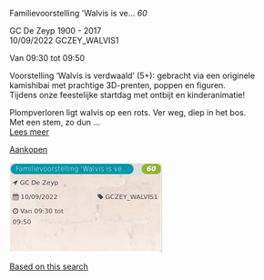 Familievoorstelling 'Walvis is ve... *60*

GC De Zeyp 1900 - 2017  
10/09/2022 GCZEY\_WALVIS1  

Van 09:30 tot 09:50

  

  

Voorstelling ‘Walvis is verdwaald’ (5+): gebracht via een originele kamishibai met prachtige 3D-prenten, poppen en figuren.  
Tijdens onze feestelijke startdag met ontbijt en kinderanimatie!  
  
Plompverloren ligt walvis op een rots. Ver weg, diep in het bos.  
Met een stem, zo dun ...  
[Lees meer](https://tickets.vgc.be/activity/subscribe/GCZEY_WALVIS1)

[Aankopen](https://tickets.vgc.be/ticketingActivity/subscribe/GCZEY_WALVIS1)

![](80242.png)

[Based on this search](https://tickets.vgc.be/activity/index?&vrijeplaatsen=1&Age%5B%5D=3%2C5&entity=276)